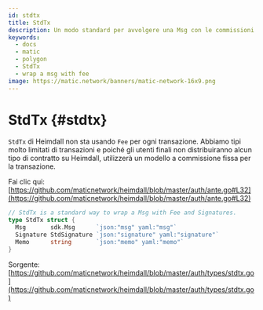 ```yaml
---
id: stdtx
title: StdTx
description: Un modo standard per avvolgere una Msg con le commissioni e le firme
keywords:
  - docs
  - matic
  - polygon
  - StdTx
  - wrap a msg with fee
image: https://matic.network/banners/matic-network-16x9.png
---
```


# StdTx {#stdtx}

`StdTx` di Heimdall non sta usando `Fee` per ogni transazione. Abbiamo tipi molto limitati di transazioni e poiché gli utenti finali non distribuiranno alcun tipo di contratto su Heimdall, utilizzerà un modello a commissione fissa per la transazione.

Fai clic qui: [https://github.com/maticnetwork/heimdall/blob/master/auth/ante.go#L32](https://github.com/maticnetwork/heimdall/blob/master/auth/ante.go#L32)

```go
// StdTx is a standard way to wrap a Msg with Fee and Signatures.
type StdTx struct {
  Msg       sdk.Msg      `json:"msg" yaml:"msg"`
  Signature StdSignature `json:"signature" yaml:"signature"`
  Memo      string       `json:"memo" yaml:"memo"`
}
```

Sorgente: [https://github.com/maticnetwork/heimdall/blob/master/auth/types/stdtx.go](https://github.com/maticnetwork/heimdall/blob/master/auth/types/stdtx.go)